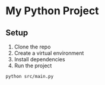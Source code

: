 # My Python Project

## Setup
1. Clone the repo
2. Create a virtual environment
3. Install dependencies
4. Run the project

```sh
python src/main.py
